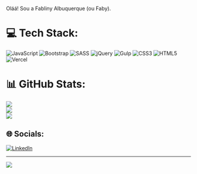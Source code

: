 
Oláá! Sou a Fabliny Albuquerque (ou Faby).
 

# 💻 Tech Stack:
![JavaScript](https://img.shields.io/badge/javascript-%23323330.svg?style=for-the-badge&logo=javascript&logoColor=%23F7DF1E) ![Bootstrap](https://img.shields.io/badge/bootstrap-%23563D7C.svg?style=for-the-badge&logo=bootstrap&logoColor=white) ![SASS](https://img.shields.io/badge/SASS-hotpink.svg?style=for-the-badge&logo=SASS&logoColor=white) ![jQuery](https://img.shields.io/badge/jquery-%230769AD.svg?style=for-the-badge&logo=jquery&logoColor=white) ![Gulp](https://img.shields.io/badge/GULP-%23CF4647.svg?style=for-the-badge&logo=gulp&logoColor=white) ![CSS3](https://img.shields.io/badge/css3-%231572B6.svg?style=for-the-badge&logo=css3&logoColor=white) ![HTML5](https://img.shields.io/badge/html5-%23E34F26.svg?style=for-the-badge&logo=html5&logoColor=white) ![Vercel](https://img.shields.io/badge/vercel-%23000000.svg?style=for-the-badge&logo=vercel&logoColor=white)
# 📊 GitHub Stats:
![](https://github-readme-stats.vercel.app/api?username=fabyalbuquerque&theme=algolia&hide_border=false&include_all_commits=true&count_private=false)<br/>
![](https://github-readme-streak-stats.herokuapp.com/?user=fabyalbuquerque&theme=algolia&hide_border=false)<br/>
![](https://github-readme-stats.vercel.app/api/top-langs/?username=fabyalbuquerque&theme=algolia&hide_border=false&include_all_commits=true&count_private=false&layout=compact)

## 🌐 Socials:
[![LinkedIn](https://img.shields.io/badge/LinkedIn-%230077B5.svg?logo=linkedin&logoColor=white)](https://linkedin.com/in/fabliny-a-biano)

---
[![](https://visitcount.itsvg.in/api?id=fabyalbuquerque&icon=0&color=0)](https://visitcount.itsvg.in)

<!-- Proudly created with GPRM ( https://gprm.itsvg.in ) -->
